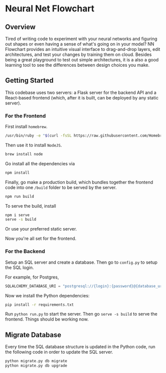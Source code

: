 # Neural Net Flowchart

## Overview

Tired of writing code to experiment with your neural networks and figuring out shapes or even having a sense of what's going on in your model? NN Flowchart provides an intuitive visual interface to drag-and-drop layers, edit architectures, and test your changes by training them on cloud. Besides being a great playground to test out simple architectures, it is a also a good learning tool to see the differences between design choices you make. 

## Getting Started

This codebase uses two servers: a Flask server for the backend API and a React-based frontend (which, after it is built, can be deployed by any static server).

### For the Frontend

First install `homebrew`.

```Bash
/usr/bin/ruby -e "$(curl -fsSL https://raw.githubusercontent.com/Homebrew/install/master/install)"
```

Then use it to install `NodeJS`.

```Bash
brew install node
```

Go install all the dependencies via

```Bash
npm install
```

Finally, go make a production build, which bundles together the frontend code into one `/build` folder to be served by the server.

```Bash
npm run build
```

To serve the build, install

```Bash
npm i serve
serve -s build
```

Or use your preferred static server.

Now you're all set for the frontend.

### For the Backend

Setup an SQL server and create a database. Then go to `config.py` to setup the SQL login.

For example, for Postgres,

```Python
SQLALCHEMY_DATABASE_URI = "postgresql://{login}:{password}@{database_url}/{tablename}"
```

Now we install the Python dependencies:

```Bash
pip install -r requirements.txt
```

Run `python run.py` to start the server.
Then go `serve -s build` to serve the frontend. Things should be working now.

## Migrate Database

Every time the SQL database structure is updated in the Python code, run the following code in order to update the SQL server.

```Bash
python migrate.py db migrate
python migrate.py db upgrade
```
